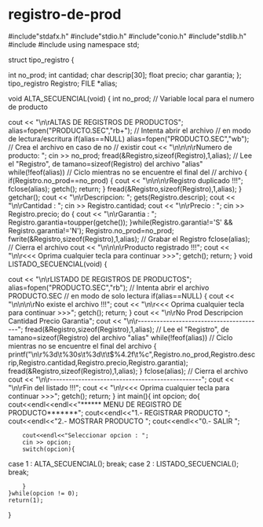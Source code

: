 registro-de-prod
================
#include"stdafx.h"
#include"stdio.h"
#include"conio.h"
#include"stdlib.h"
#include <string>
#include<iostream>
using namespace std;

struct tipo_registro {

int no_prod;
int cantidad;
char descrip[30];
float precio;
char garantia;
};
tipo_registro Registro;
FILE *alias;

void ALTA_SECUENCIAL(void)
{
int no_prod; // Variable local para el numero de producto

cout << "\n\rALTAS DE REGISTROS DE PRODUCTOS";
alias=fopen("PRODUCTO.SEC","rb+"); // Intenta abrir el archivo
// en modo de lectura/escritura
if(alias==NULL)
alias=fopen("PRODUCTO.SEC","wb"); // Crea el archivo en caso de no
// existir
cout << "\n\n\n\rNumero de producto: "; cin >> no_prod;
fread(&Registro,sizeof(Registro),1,alias);
// Lee el "Registro", de tamano=sizeof(Registro) del archivo "alias"
while(!feof(alias)) // Ciclo mientras no se encuentre el final del
// archivo
{
if(Registro.no_prod==no_prod)
{
cout << "\n\n\n\rRegistro duplicado !!!";
fclose(alias);
getch();
return;
}
fread(&Registro,sizeof(Registro),1,alias);
}
getchar();
cout << "\n\rDescripcion: "; gets(Registro.descrip);
cout << "\n\rCantidad : "; cin >> Registro.cantidad;
cout << "\n\rPrecio : "; cin >> Registro.precio;
do
{
cout << "\n\rGarantia : "; Registro.garantia=toupper(getche());
}while(Registro.garantia!='S' && Registro.garantia!='N');
Registro.no_prod=no_prod;
fwrite(&Registro,sizeof(Registro),1,alias); // Grabar el Registro
fclose(alias); // Cierra el archivo
cout << "\n\n\n\rProducto registrado !!!";
cout << "\n\r<<< Oprima cualquier tecla para continuar >>>";
getch();
return;
}
void LISTADO_SECUENCIAL(void)
{

cout << "\n\rLISTADO DE REGISTROS DE PRODUCTOS";
alias=fopen("PRODUCTO.SEC","rb"); // Intenta abrir el archivo PRODUCTO.SEC
// en modo de solo lectura
if(alias==NULL)
{
cout << "\n\n\n\rNo existe el archivo !!!";
cout << "\n\r<<< Oprima cualquier tecla para continuar >>>";
getch();
return;
}
cout << "\n\rNo Prod Descripcion Cantidad Precio Garantia";
cout << "\n\r----------------------------------------";
fread(&Registro,sizeof(Registro),1,alias);
// Lee el "Registro", de tamano=sizeof(Registro) del archivo "alias"
while(!feof(alias)) // Ciclo mientras no se encuentre el final del archivo
{
printf("\n\r%3d\t%30s\t%3d\t\t$%4.2f\t%c",Registro.no_prod,Registro.descrip,Registro.cantidad,Registro.precio,Registro.garantia);
fread(&Registro,sizeof(Registro),1,alias);
}
fclose(alias); // Cierra el archivo
cout << "\n\r------------------------------------------------";
cout << "\n\rFin del listado !!!";
cout << "\n\r<<< Oprima cualquier tecla para continuar >>>";
getch();
return;
}
int main(){
	int opcion;	
	do{
		cout<<endl<<endl<<"****** MENU DE REGISTRO DE PRODUCTO*******";
		cout<<endl<<"1.- REGISTRAR PRODUCTO ";
		cout<<endl<<"2.- MOSTRAR PRODUCTO ";
		cout<<endl<<"0.- SALIR ";

		cout<<endl<<"Seleccionar opcion : ";
		cin >> opcion;
		switch(opcion){
case 1 : 
ALTA_SECUENCIAL();
break;
case 2 : 
LISTADO_SECUENCIAL();
break;
		
		}
	}while(opcion != 0);
	return(1);
}

